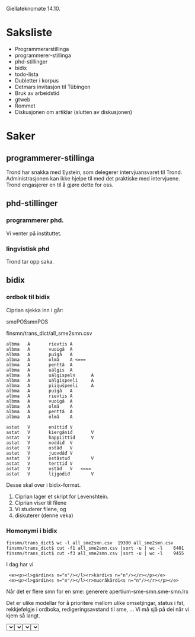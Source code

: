 Giellateknomøte 14.10.

# Saksliste

* Programmerarstillinga
* programmerer-stillinga
* phd-stillinger
* bidix
* todo-lista
* Dubletter i korpus
* Detmars invitasjon til Tübingen
* Bruk av arbeidstid
* gtweb
* Rommet
* Diskusjonen om artiklar (slutten av diskusjonen)

# Saker

##  programmerer-stillinga

Trond har snakka med Eystein, som delegerer intervjuansvaret til Trond.
Administrasjonen kan ikke hjelpe til med det praktiske med intervjuene.
Trond engasjerer en til å gjøre dette for oss.

##  phd-stillinger

###  programmerer phd.

Vi venter på instituttet.

###  lingvistisk phd

Trond tar opp saka.

##  bidix

### ordbok til bidix
Ciprian sjekka inn i går:

sme<tab>POS<tab>smn<tab>POS

finsmn/trans_dict/all_sme2smn.csv

```
albma   A       rievtis A
albma   A       vuoigâ  A
albma   A       puigâ   A
albma   A       olmâ    A <===
albma   A       penttâ  A
albma   A       uálgis  A
albma   A       uálgispeln      A
albma   A       uálgispeeli     A
albma   A       piiŋušpeeli     A
albma   A       puigâ   A
albma   A       rievtis A
albma   A       vuoigâ  A
albma   A       olmâ    A
albma   A       penttâ  A
albma   A       olmâ    A

astat   V       enittiđ V
astat   V       kiergâniđ       V
astat   V       happiittiđ      V
astat   V       noddiđ  V
astat   V       ostâđ   V
astat   V       juovdâđ V
astat   V       ostâstuđ        V
astat   V       terttiđ V
astat   V       ostâđ   V   <===
astat   V       lijgodiđ        V
```

Desse skal over i bidix-format.

1. Ciprian lager et skript for Levenshtein.
1. Ciprian viser til filene
1. Vi studerer filene, og
1. diskuterer (denne veka)

### Homonymi i bidix

```
finsmn/trans_dict$ wc -l all_sme2smn.csv  19390 all_sme2smn.csv
finsmn/trans_dict$ cut -f1 all_sme2smn.csv |sort -u | wc -l    6401
finsmn/trans_dict$ cut -f3 all_sme2smn.csv |sort -u | wc -l    9455
```

I dag har vi

```
 <e><p><l>gárdin<s n="n"/></l><r>kärdi<s n="n"/></r></p></e>
 <e><p><l>gárdin<s n="n"/></l><r>muorâkärdi<s n="n"/></r></p></e>
```

Når det er flere smn for en sme: generere apertium-sme-smn.sme-smn.lrx

Det er ulike modellar for å prioritere mellom ulike omsetjingar,
status i fst, rekkjefølgje i ordboka, redigeringsavstand til sme, ...
Vi må sjå på dei når vi kjem så langt.

<rules>


  <rule weight="1.0">
    <match lemma="gárdin" tags="n.*"><select lemma="muorâkärdi" tags="n.*"/></match>
  </rule>

  <rule weight="1.0">
    <match lemma="fertet" tags="vblex.*"><select lemma="kolgâđ" tags="vblex.*"/></match>
  </rule>

  <rule weight="1.0">
    <match lemma="sápmi" tags="n.sg.*"><select lemma="säämi" tags="n.sg.*"/></match>
  </rule>

  <rule weight="1.0">
    <match lemma="sápmi" tags="n.pl.*"><select lemma="sämmilâš" tags="n.pl.*"/></match>
  </rule>

</rules>

##  Automatarbeid, smn

Mål: Utnytte informasjonen i kolonnene i smn-ordbøkene

1. Viss formene i kolonne y er bøyingsform av lemmaet i kolonne x er alt bra.
1. Viss ikkje sjekkar vi.

Verb + bøyingsformer er:

```
cat smnfin/inc/2015/Saami-suoma_ERRATA_03072015.csv |grep 'đ '|cut -f1
```

Script: For ord nr 2, 3 på kvar linje, har dei lemma = ord 1?

Desse to filene har same innhald, og er dei som er i best stand.

```
aLanâddâđ  aLanâd
aLaniđ  allaan
a'ldadâllâđ  a'ldadâlâm
aldaniđ
a'ldediđ  aldeed
alediđ
a'lgâttiđ  aalgât
almaaštâllâđ  almaaštâlâm  ```

1. smnfin/inc/2015/Saami-suoma_ERRATA_03072015.csv
1. smnfin/src/Saami-suoma_ERRATA_03072015_smnfin.xml

```
cat finsmn/src/all_finsmn.xml |grep 'wf='

  <t pos="" wf="páárust">párustiđ</t>
  <t pos="" l_par="murista" wf="roVom">rohhoođ</t>
  <t pos="" t_tld="~ haridiđ haariid" wf="haarijd">harijdiđ</t>
  <t pos="" l_par="olla tuimana" wf="korâstâlâm">korâstâllâđ</t>
  <t pos="" l_par="niuhottaa" wf="kyeccist">kye'cistiđ</t>
  <t pos="" l_par="ihmistä t. esim. ihoa" wf="iär'dud">iär'dudiđ</t>
  <t pos="" l_par="härnätä jtkta" wf="háárdám">härdiđ</t>
  <t pos="" l_par="härnätä jtkta toistuvasti" wf="haardâš">ha'rdâččiđ</t>
  <t pos="" l_par="olla ärtyisä" wf="kyeccist">kye'cistiđ</t>
```

I beste fall er dei to identisk, som her:

```
smnfin:
addiittâllâđ  addiittâlâm addiittâl
finsmn:
            <t pos="" l_par="toisiaan" wf="addiittâlâm addiittâl">addiittâllâđ</t>
```

Døme på verb med fleire enn ei wf:

```
"moostâm masta">mostâđ</t>
"ibárdâs paijeel">moonnâđ</t>
"iä'náduum iä'náduVá">iä'náduđ</t>
```

Døme på verb med berre ei wf:

```
"ramâččâdâm">ramâččâttâđ</t>
"kobdánâd">kobdánâddâđ</t>
"kobdoot">ko'bdottiđ</t>
"uulât">ulâttiđ</t>
"olám">olleeđ</t>
"keelijd">kelijdiđ</t>

cat finsmn/src/all_finsmn.xml |grep 'wf='|grep 'đ</t>'|sed 's/wf=/™/'|cut -d"™" -f2|grep ' '
```

Men i finsmn er einskildformer vs. fleirordsuttrykk disambiguert.

Lene og Trond ser på dette, med utgangspunkt i finsmn.

###  todo-lista

Trond og Ciprian ser på det.

##  Dubletter i korpus

Ciprian har prosessert data. Vi har dublettpar av to typer:

 (1) filer men nesten samme naven

```
2015-10-13/sme/news/minaigi/2000/75-103/nmk-buljoglad.txt.xml
2015-10-13/sme/news/minaigi/2000/75-103/_nmk-buljoglad.txt.xml

2015-10-13/sme/news/minaigi/2000/75-103/od-1999.txt.xml
2015-10-13/sme/news/minaigi/2000/75-103/_od-1999.txt.xml

2015-10-13/sme/news/minaigi/2000/75-103/od-ingaguttorm.txt.xml
2015-10-13/sme/news/minaigi/2000/75-103/_od-ingaguttorm.txt.xml
...
```

 (2) filer med uliker navn (se BZ bug #2092)



1. Same fil med ulike namn
1. Same fil med like namn med ulike konvensjonar
1. Nesten same fil med ulike namn
1. Nesten same fil med like namn med ulike konvensjonar

Tomi hadde eit skript for å sjekke dublettar i korpus.

Vi tar initiativ til eit møte med Divvun om dette.

Det er også andre dublettar:

[Bug om dubletter i smn](http://giellatekno.uit.no/bugzilla/show_bug.cgi?id=2081)

##  Detmars invitasjon til Tübingen

November-desember?

Skrive til Detmar og:

framlegg om brukarloggar

Brukarloggar, ulike innfallsvinklar

Førebu oss på ei breitt perspektiv:

* dei ulike nettenestene
* ulike sider ved dei
* kva er det vi ikkje loggar, men som vi burde ha logga?

Fortelje om oss sjølv-foredrag (samiske språk, samisk språkteknologi)

##  Bruk av arbeidstid

Når det gjelder engasjementer og samarbeid med andre

* klar delegering av opplæring/oppfølging
* krav om bruk av dokumentasjon og egne notater
* vurdere arbeidsfelt mot
    - forkunnskaper og tilstedeværelse
    - tidsbruk til opplæring og oppfølging
* begrense tidsbruk i forhold til samarbeidspartnere, tidsbruk skal knyttes
  opp mot felles publikasjoner

###  Prioriterte område

* MT
* leksikografi
* modellering av morfologi <= vekta automater
* ICALL

##  Rommet

Sjur har kontakt med Kyrre, som diskuterer eit konkret tilbod med oss denne veka.
Deretter diskuterer vi rom + framtidsperspektiv.

##  gtweb

... vart oppdatert denne veka. Det avslørte at
[don't panic-sida](/infra/DontPanic.html)
ikkje var eksplisitt nok. Vi har etter det oppdatert dokumentasjonen, og
den er betre.

**Tiltak:** Lene går gjennom dokumentasjonen og kommenterer.

##  Diskusjonen om artiklar (slutten av diskusjonen)

* smesma-artikkel NEJALT - intern deadline 27.10 -
* Umeå: sirkumpolar (sjå førre møte)
* Umeå: Trond: Morfa
* Tromsø1 Sami symposium (2-3.2.16) - 11.11.2015 abstrakt http://site.uit.no/samesymposia/
* smesmn MT: Hvor vanskelig er maskinoversetting fra nordsamisk til inarisamisk?
* Tromsø2 (4.2.16) - 15.11. Formal approaches to Saami linguistics (inarisamisk morfofonologi?)
* Uleåborg (vente for å få med bidix og MT)
* SDÁ som kanal?
